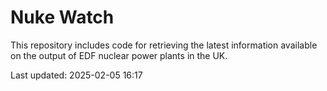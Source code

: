 # Nuke Watch

This repository includes code for retrieving the latest information available on the output of EDF nuclear power plants in the UK.

Last updated: 2025-02-05 16:17